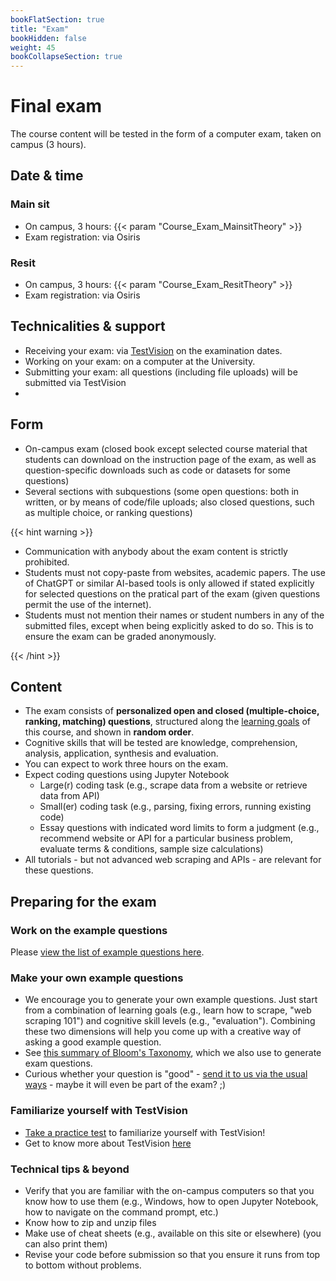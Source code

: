 ```yaml
---
bookFlatSection: true
title: "Exam"
bookHidden: false
weight: 45
bookCollapseSection: true
---
```


# Final exam

The course content will be tested in the form of a computer exam, taken on campus (3 hours).

## Date & time

### Main sit

- On campus, 3 hours: {{< param "Course_Exam_MainsitTheory" >}}
- Exam registration: via Osiris
<!--- Time: __9.00am - 12pm (i.e., 11.59am + 1 minute)__ (Amsterdam time, you can start when you want, but *must* submit before the deadline)-->

### Resit

- On campus, 3 hours: {{< param "Course_Exam_ResitTheory" >}}
- Exam registration: via Osiris

<!--- Time: __9.00am - 12pm (i.e., 11.59am + 1 minute)__ (Amsterdam time, you can start when you want, but *must* submit before the deadline)-->

## Technicalities & support

- Receiving your exam: via [TestVision](https://TilburgU.testvision.nl/online/kandidaten) on the examination dates.
- Working on your exam: on a computer at the University.
- Submitting your exam: all questions (including file uploads) will be submitted via TestVision
- 
## Form

- On-campus exam (closed book except selected course material that students can download on the instruction page of the exam, as well as question-specific downloads such as code or datasets for some questions)
- Several sections with subquestions (some open questions: both in written, or by means of code/file uploads; also closed questions, such as multiple choice, or ranking questions)

{{< hint warning >}}

- Communication with anybody about the exam content is strictly prohibited.
- Students must not copy-paste from websites, academic papers. The use of ChatGPT or similar AI-based tools is only allowed if stated explicitly for selected questions on the pratical part of the exam (given questions permit the use of the internet).
- Students must not mention their names or student numbers in any of the submitted files, except when being explicitly asked to do so. This is to ensure the exam can be graded anonymously.

{{< /hint >}}


## Content

- The exam consists of __personalized open and closed (multiple-choice, ranking, matching) questions__, structured along the [learning goals](../course/) of this course, and shown in __random order__.
- Cognitive skills that will be tested are knowledge, comprehension, analysis, application, synthesis and evaluation.
- You can expect to work three hours on the exam.
- Expect coding questions using Jupyter Notebook
  - Large(r) coding task (e.g., scrape data from a website or retrieve data from API) 
  - Small(er) coding task (e.g., parsing, fixing errors, running existing code)
  - Essay questions with indicated word limits to form a judgment (e.g., recommend website or API for a particular business problem, evaluate terms & conditions, sample size calculations)
- All tutorials - but not advanced web scraping and APIs - are relevant for these questions.

## Preparing for the exam

### Work on the example questions

Please [view the list of example questions here](examplequestions).

### Make your own example questions

- We encourage you to generate your own example questions. Just start from a combination of learning goals (e.g., learn how to scrape, "web scraping 101") and cognitive skill levels (e.g., "evaluation"). Combining these two dimensions will help you come up with a creative way of asking a good example question.
- See [this summary of Bloom's Taxonomy](https://mygrowthmindsethome.files.wordpress.com/2019/03/blooms-taxonomy.pdf), which we also use to generate exam questions.
- Curious whether your question is "good" - [send it to us via the usual ways](../course/support) - maybe it will even be part of the exam? ;)

### Familiarize yourself with TestVision

- [Take a practice test](https://oefentoetsen.testvision.nl/online/fe/login_ot.htm?campagne=tlb_demo_eng&taal=2) to familiarize yourself with TestVision!
- Get to know more about TestVision [here](https://www.tilburguniversity.edu/students/studying/exams/e-assessment/testvision)

### Technical tips & beyond

- Verify that you are familiar with the on-campus computers so that you know how to use them (e.g., Windows, how to open Jupyter Notebook, how to navigate on the command prompt, etc.)
- Know how to zip and unzip files
- Make use of cheat sheets (e.g., available on this site or elsewhere) (you can also print them)
- Revise your code before submission so that you ensure it runs from top to bottom without problems.

<!--
{{< hint info >}}
__Stay up-to-date__

As we develop the exam questions, please keep an eye on the content of this page for important updates (e.g., about the questions asked, any new tips & tricks that will help you work on the questions, any example questions, etc.)

{{< /hint >}}
-->
